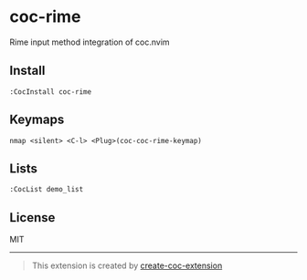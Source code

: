 # coc-rime

Rime input method integration of coc.nvim

## Install

`:CocInstall coc-rime`

## Keymaps

`nmap <silent> <C-l> <Plug>(coc-coc-rime-keymap)`

## Lists

`:CocList demo_list`

## License

MIT

---

> This extension is created by [create-coc-extension](https://github.com/fannheyward/create-coc-extension)
